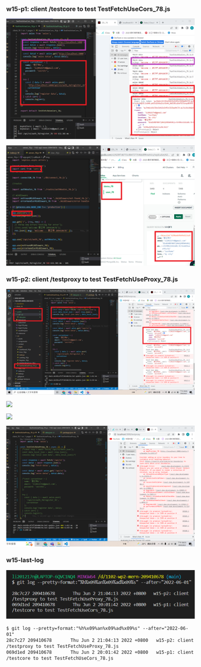 ### w15-p1: client /testcore to test TestFetchUseCors_78.js

![](w15-p1-1.png)

![](w15-p1-2.png)

### w15-p2: client /testproxy to test TestFetchUseProxy_78.js

![](w15-p2-1.png)

![](w15-p2-2.png)

![](w15-p2-3.png)

![](w15.PNG)

### w15-last-log

![](w15-last-log.PNG)

```
$ git log --pretty=format:"%h%x09%an%x09%ad%x09%s" --after="2022-06-01"
28c7c27 209410678       Thu Jun 2 21:04:13 2022 +0800   w15-p2: client /testproxy to test TestFetchUseProxy_78.js
069d1ed 209410678       Thu Jun 2 20:01:42 2022 +0800   w15-p1: client /testcore to test TestFetchUseCors_78.js
```